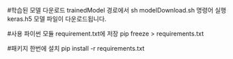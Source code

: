 #학습된 모델 다운로드
trainedModel 경로에서 sh modelDownload.sh 명령어 실행
keras.h5 모델 파일이 다운로드됩니다. 

#사용 파이썬 모듈 requirement.txt에 저장
pip freeze > requirements.txt    

#패키지 한번에 설치
pip install -r requirements.txt